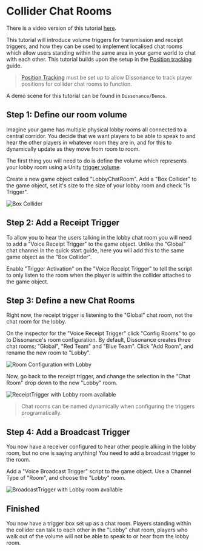 # Collider Chat Rooms

There is a video version of this tutorial [here](TODO).

This tutorial will introduce volume triggers for transmission and receipt triggers, and how they can be used to implement localised chat rooms which allow users standing within the same area in your game world to chat with each other. This tutorial builds upon the setup in the [Position tracking](/Tutorials/Position-Tracking) guide.

> [Position Tracking](/Tutorials/Position-Tracking) must be set up to allow Dissonance to track player positions for collider chat rooms to function.

A demo scene for this tutorial can be found in `Dissonance/Demos`.

## Step 1: Define our room volume

Imagine your game has multiple physical lobby rooms all connected to a central corridor. You decide that we want players to be able to speak to and hear the other players in whatever room they are in, and for this to dynamically update as they move from room to room.

The first thing you will need to do is define the volume which represents your lobby room using a Unity [trigger volume](https://unity3d.com/learn/tutorials/topics/physics/colliders-triggers).

Create a new game object called "LobbyChatRoom". Add a "Box Collider" to the game object, set it's size to the size of your lobby room and check "Is Trigger".

![Box Collider](/images/BoxCollider.png)

## Step 2: Add a Receipt Trigger

To allow you to hear the users talking in the lobby chat room you will need to add a "Voice Receipt Trigger" to the game object. Unlike the "Global" chat channel in the quick start guide, here you will add this to the same game object as the "Box Collider".

Enable "Trigger Activation" on the "Voice Receipt Trigger" to tell the script to only listen to the room when the player is within the collider attached to the game object.

## Step 3: Define a new Chat Rooms

Right now, the receipt trigger is listening to the "Global" chat room, not the chat room for the lobby.

On the inspector for the "Voice Receipt Trigger" click "Config Rooms" to go to Dissonance's room configuration. By default, Dissonance creates three chat rooms; "Global", "Red Team" and "Blue Team". Click "Add Room", and rename the new room to "Lobby".

![Room Configuration with Lobby](/images/RoomConfiguration_Lobby.png)

Now, go back to the receipt trigger, and change the selection in the "Chat Room" drop down to the new "Lobby" room.

![ReceiptTrigger with Lobby room available](/images/VoiceReceiptTrigger_LobbyRoom.png)

> Chat rooms can be named dynamically when configuring the triggers programatically.

## Step 4: Add a Broadcast Trigger

You now have a receiver configured to hear other people alking in the lobby room, but no one is saying anything! You need to add a broadcast trigger to the room.

Add a "Voice Broadcast Trigger" script to the game object. Use a Channel Type of "Room", and choose the "Lobby" room.

![BroadcastTrigger with Lobby room available](/images/VoiceBroadcastTrigger_LobbyRoom.png)

## Finished

You now have a trigger box set up as a chat room. Players standing within the collider can talk to each other in the "Lobby" chat room, players who walk out of the volume will not be able to speak to or hear from the lobby room.
